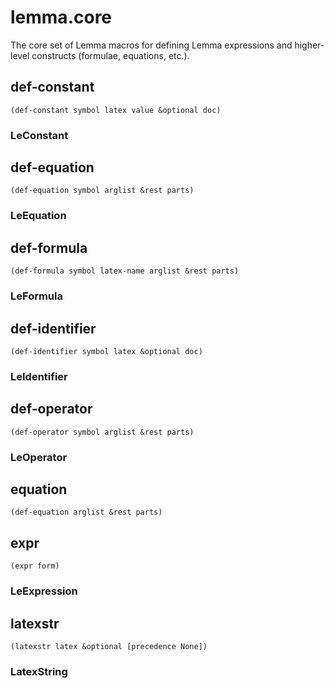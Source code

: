 # lemma.core

The core set of Lemma macros for defining Lemma expressions and
higher-level constructs (formulae, equations, etc.).

## def-constant

`(def-constant symbol latex value &optional doc)`

### LeConstant

## def-equation

`(def-equation symbol arglist &rest parts)`

### LeEquation

## def-formula

`(def-formula symbol latex-name arglist &rest parts)`

### LeFormula

## def-identifier

`(def-identifier symbol latex &optional doc)`

### LeIdentifier

## def-operator

`(def-operator symbol arglist &rest parts)`

### LeOperator

## equation

`(def-equation arglist &rest parts)`

## expr

`(expr form)`

### LeExpression

## latexstr

`(latexstr latex &optional [precedence None])`

### LatexString
